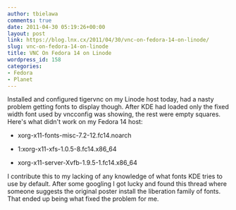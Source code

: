 ```yaml
---
author: tbielawa
comments: true
date: 2011-04-30 05:19:26+00:00
layout: post
link: https://blog.lnx.cx/2011/04/30/vnc-on-fedora-14-on-linode/
slug: vnc-on-fedora-14-on-linode
title: VNC On Fedora 14 on Linode
wordpress_id: 158
categories:
- Fedora
- Planet
---
```


Installed and configured tigervnc on my Linode host today, had a nasty problem getting fonts to display though. After KDE had loaded only the fixed width font used by vncconfig was showing, the rest were empty squares. Here's what didn't work on my Fedora 14 host:



	
  * xorg-x11-fonts-misc-7.2-12.fc14.noarch

	
  * 1:xorg-x11-xfs-1.0.5-8.fc14.x86_64

	
  * xorg-x11-server-Xvfb-1.9.5-1.fc14.x86_64


I contribute this to my lacking of any knowledge of what fonts KDE tries to use by default. After some googling I got lucky and found this thread where someone suggests the original poster install the liberation family of fonts. That ended up being what fixed the problem for me.
